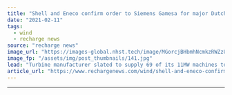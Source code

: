 ```yaml
---
title: "Shell and Eneco confirm order to Siemens Gamesa for major Dutch offshore wind array"
date: "2021-02-11"
tags: 
  - wind
  - recharge news
source: "recharge news"
image_url: "https://images-global.nhst.tech/image/MGorcjBHbmhNcmkzRWZzUmVNQ0k4Rkc1Ujg2SzBrUGg4NGFScjAvZllUOD0=/nhst/binary/a5b44b53358bc0114ae18879a0501c03"
image_fp: "/assets/img/post_thumbnails/141.jpg"
lead: "Turbine manufacturer slated to supply 69 of its 11MW machines to the 759MW Hollandse Kust North project"
article_url: "https://www.rechargenews.com/wind/shell-and-eneco-confirm-order-to-siemens-gamesa-for-major-dutch-offshore-wind-array/2-1-961445"
---
```


---

